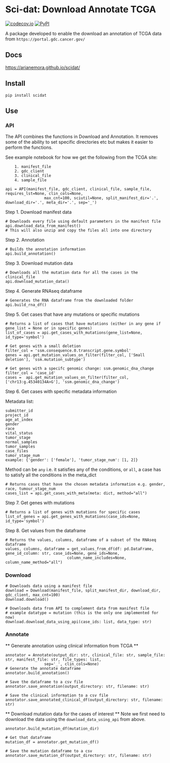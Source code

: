# Sci-dat: Download Annotate TCGA
[![codecov.io](https://codecov.io/github/ArianeMora/scidat/coverage.svg?branch=master)](https://codecov.io/github/ArianeMora/scidat?branch=master)
[![PyPI](https://img.shields.io/pypi/v/scidat)](https://pypi.org/project/scidat/)

A package developed to enable the download an annotation of TCGA data from `https://portal.gdc.cancer.gov/`

## Docs

https://arianemora.github.io/scidat/ 

## Install

```
pip install scidat
```

## Use
### API
The API combines the functions in Download and Annotation. It removes some of the ability to set specific directories etc but makes it easier to perform the functions.

See example notebook for how we get the following from the TCGA site:
```
    1. manifest_file
    2. gdc_client
    3. clinical_file
    4. sample_file
```

```
api = API(manifest_file, gdc_client, clinical_file, sample_file, requires_lst=None, clin_cols=None,
                 max_cnt=100, sciutil=None, split_manifest_dir='.', download_dir='.', meta_dir='.', sep='_')

```
Step 1. Download manifest data
```
# Downloads every file using default parameters in the manifest file
api.download_data_from_manifest()
# This will also unzip and copy the files all into one directory
```
Step 2. Annotation 
```
# Builds the annotation information
api.build_annotation()
```
Step 3. Download mutation data
```
# Downloads all the mutation data for all the cases in the clinical_file
api.download_mutation_data()
```
Step 4. Generate RNAseq dataframe
```
# Generates the RNA dataframe from the downloaded folder
api.build_rna_df()
```
Step 5. Get cases that have any mutations or specific mutations
```
# Returns a list of cases that have mutations (either in any gene if gene_list = None or in specific genes)
list_of_cases = api.get_cases_with_mutations(gene_list=None, id_type='symbol')

# Get genes with a small deletion
filter_col = 'ssm.consequence.0.transcript.gene.symbol'
genes = api.get_mutation_values_on_filter(filter_col, ['Small deletion'], 'ssm.mutation_subtype')

# Get genes with a specifc genomic change: ssm.genomic_dna_change
filter_col = 'case_id'
cases =  api.get_mutation_values_on_filter(filter_col, ['chr13:g.45340134A>G'], 'ssm.genomic_dna_change')

```
Step 6. Get cases with specific metadata information

Metadata list:
```
submitter_id
project_id
age_at_index
gender
race
vital_status
tumor_stage
normal_samples
tumor_samples
case_files
tumor_stage_num
example: {'gender': ['female'], 'tumor_stage_num': [1, 2]}
```
Method can be `any` i.e. it satisfies any of the conditions, or `all`, a case has to satisfy all the conditions in the meta_dict

```
# Returns cases that have the chosen metadata information e.g. gender, race, tumour_stage_num
cases_list = api.get_cases_with_meta(meta: dict, method="all")
```
Step 7. Get genes with mutations
```
# Returns a list of genes with mutations for specific cases
list_of_genes = api.get_genes_with_mutations(case_ids=None, id_type='symbol')
```
Step 8. Get values from the dataframe
```
# Returns the values, columns, dataframe of a subset of the RNAseq dataframe
values, columns, dataframe = get_values_from_df(df: pd.DataFrame, gene_id_column: str, case_ids=None, gene_ids=None,
                           column_name_includes=None, column_name_method="all")

```

### Download

```
# Downloads data using a manifest file
download = Download(manifest_file, split_manifest_dir, download_dir, gdc_client, max_cnt=100)
download.download()
```

```
# Downloads data from API to complement data from manifest file
# example datatype = mutation (this is the only one implemented for now)
download.download_data_using_api(case_ids: list, data_type: str)
```

### Annotate

** Generate annotation using clinical information from TCGA **
```
annotator = Annotate(output_dir: str, clinical_file: str, sample_file: str, manifest_file: str, file_types: list,
                 sep='_', clin_cols=None)
# Generate the annotate dataframe
annotator.build_annotation()

# Save the dataframe to a csv file
annotator.save_annotation(output_directory: str, filename: str)

# Save the clinical information to a csv file
annotator.save_annotated_clinical_df(output_directory: str, filename: str)

```

** Download mutation data for the cases of interest **
Note we first need to download the data using the `download_data_using_api` from above.
```
annotator.build_mutation_df(mutation_dir)

# Get that dataframe
mutation_df = annotator.get_mutation_df()

# Save the mutation dataframe to a csv
annotator.save_mutation_df(output_directory: str, filename: str)

```



